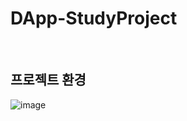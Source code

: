 # DApp-StudyProject

<br>

## 프로젝트 환경
![image](https://user-images.githubusercontent.com/79950504/184600503-964ddc1c-a97f-4c9e-bb5b-49c3d2fc57be.png)

